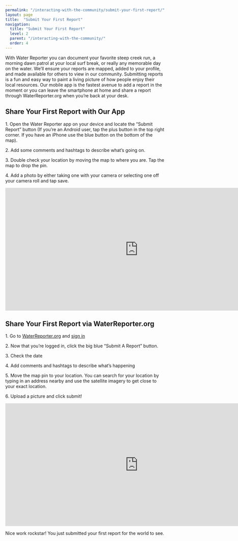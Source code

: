 ```yaml
---
permalink: "/interacting-with-the-community/submit-your-first-report/"
layout: page
title:  "Submit Your First Report"
navigation:
  title: "Submit Your First Report"
  level: 2
  parent: "/interacting-with-the-community/"
  order: 4
---
```


<p>
  With Water Reporter you can document your favorite steep creek run, a morning dawn patrol at your local surf break, or really any memorable day on the water.  We’ll ensure your reports are mapped, added to your profile, and made available for others to view in our community.  Submitting reports is a fun and easy way to paint a living picture of how people enjoy their local resources.  Our mobile app is the fastest avenue to add a report in the moment or you can leave the smartphone at home and share a report through WaterReporter.org when you’re back at your desk.
</p>


<h2 class="text-center">
  Share Your First Report with Our App
</h2>

<p>
1. Open the Water Reporter app on your device and locate the “Submit Report” button (If you’re an Android user, tap the plus button in the top right corner.  If you have an iPhone use the blue button on the bottom of the map).
</p>

<p>
2. Add some comments and hashtags to describe what’s going on.
</p>

<p>
3. Double check your location by moving the map to where you are.  Tap the map to drop the pin.
</p>

<p>
4. Add a photo by either taking one with your camera or selecting one off your camera roll and tap save.
</p>

<p class="text-center">
<iframe src="https://player.vimeo.com/video/138995235?title=0&byline=0&portrait=0" width="833" height="385" frameborder="0" webkitallowfullscreen mozallowfullscreen allowfullscreen></iframe>
</p>


<h2 class="text-center">
  Share Your First Report via WaterReporter.org
</h2>

<p>
1. Go to <a href="https://waterreporter.org" target="_blank">WaterReporter.org</a> and <a href="http://dev.waterreporter.org/user/login" target="_blank">sign in</a>  
</p>

<p>
2. Now that you’re logged in, click the big blue “Submit A Report” button. 
</p>

<p>
3. Check the date

<p>
4. Add comments and hashtags to describe what’s happening
</p>

<p>
5. Move the map pin to your location.  You can search for your location by typing in an address nearby and use the satellite imagery to get close to your exact location.
</p>

<p>
6. Upload a picture and click submit!
</p>

<p class="text-center">
<iframe src="https://player.vimeo.com/video/138997204?title=0&byline=0&portrait=0" width="833" height="385" frameborder="0" webkitallowfullscreen mozallowfullscreen allowfullscreen></iframe>
</p>

<p>
Nice work rockstar!  You just submitted your first report for the world to see.
</p>
